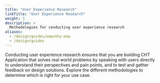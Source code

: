 ```yaml
---
title: "User Experience Research"
linkTitle: "User Experience Research"
weight: 3
description: >
  Methodologies for conducting user experience research
aliases:
  - /design/guides/empathy-map
  - /design/guides
---
```


Conducting user experience research ensures that you are building CHT Application that solves real world problems by speaking with users directly to understand their perspectives and pain points, and to test and gather feedback on design solutions. Explore the different methodologies to determine which is right for your use case.
